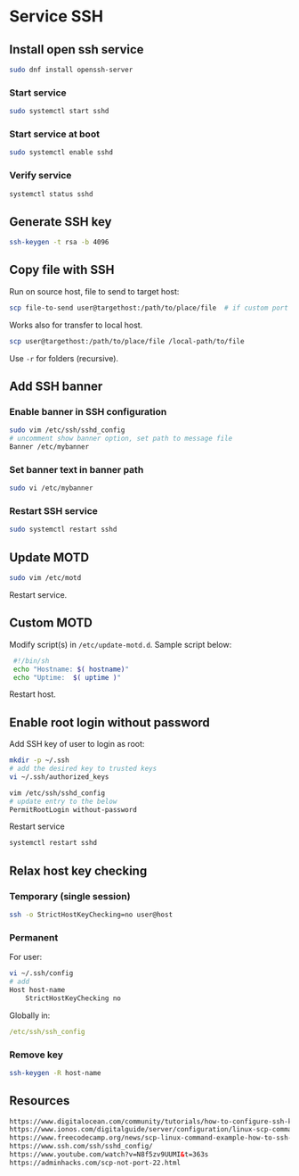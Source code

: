 # Service SSH

## Install open ssh service

```sh
sudo dnf install openssh-server
```

### Start service

```sh
sudo systemctl start sshd
```

### Start service at boot

```sh
sudo systemctl enable sshd
```

### Verify service

```sh
systemctl status sshd
```

## Generate SSH key

```sh
ssh-keygen -t rsa -b 4096
```

## Copy file with SSH

Run on source host, file to send to target host:

```sh
scp file-to-send user@targethost:/path/to/place/file  # if custom port use -P port_number
```

Works also for transfer to local host.

```sh
scp user@targethost:/path/to/place/file /local-path/to/file
```

Use `-r` for folders (recursive).

## Add SSH banner

### Enable banner in SSH configuration

```sh
sudo vim /etc/ssh/sshd_config
# uncomment show banner option, set path to message file
Banner /etc/mybanner
```

### Set banner text in banner path

```sh
sudo vi /etc/mybanner
```

### Restart SSH service

```sh
sudo systemctl restart sshd
```

## Update MOTD

```sh
sudo vim /etc/motd
```

Restart service.

## Custom MOTD

Modify script(s) in `/etc/update-motd.d`. Sample script below:

```sh
 #!/bin/sh
 echo "Hostname: $( hostname)"
 echo "Uptime:  $( uptime )"
```

Restart host.

## Enable root login without password

Add SSH key of user to login as root:

```sh
mkdir -p ~/.ssh
# add the desired key to trusted keys
vi ~/.ssh/authorized_keys
```

```sh
vim /etc/ssh/sshd_config
# update entry to the below
PermitRootLogin without-password
```

Restart service

```sh
systemctl restart sshd
```

## Relax host key checking

### Temporary (single session)

```sh
ssh -o StrictHostKeyChecking=no user@host
```

### Permanent

For user:

```sh
vi ~/.ssh/config  
# add
Host host-name
    StrictHostKeyChecking no
```

Globally in:

```yaml
/etc/ssh/ssh_config
```

### Remove key

```sh
ssh-keygen -R host-name
```

## Resources

```html
https://www.digitalocean.com/community/tutorials/how-to-configure-ssh-key-based-authentication-on-a-linux-server
https://www.ionos.com/digitalguide/server/configuration/linux-scp-command/
https://www.freecodecamp.org/news/scp-linux-command-example-how-to-ssh-file-transfer-from-remote-to-local/
https://www.ssh.com/ssh/sshd_config/
https://www.youtube.com/watch?v=N8f5zv9UUMI&t=363s
https://adminhacks.com/scp-not-port-22.html
```
